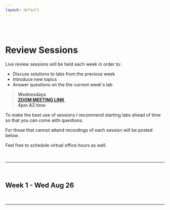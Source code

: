 ```yaml
---
layout: default
---
```


<div class = "uk-container uk-container-small">
  
<br><br>

# Review Sessions 

Live review sessions will be held each week in order to: 

* Discuss solutions to labs from the previous week 
* Introduce new topics 
* Answer questions on the the current week's lab 

> **Wednesdays**  
> [**ZOOM MEETING LINK**](https://asu.zoom.us/j/93504639301)   
> **4pm AZ time** 

To make the best use of sessions I recommend starting labs ahead of time so that you can come with questions. 

For those that cannot attend recordings of each session will be posted below. 

Feel free to schedule virtual office hours as well.   

<br> 
<hr>
<br>

## Week 1 - Wed Aug 26


<br>
<hr>
<br>




</div>

<br> 
<br> 
